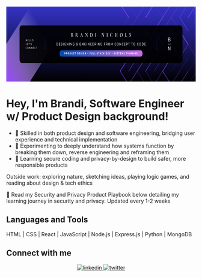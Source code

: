 <p align="center">
  <a target="_blank" href="https://brandin.netlify.app">
  <img height="200" width= "1000" alt="Brandi Nichols Software Engineer" src="Cover3.png">  
  </a>
</p>

# Hey, I'm Brandi, Software Engineer w/ Product Design background!

- 🧠 Skilled in both product design and software engineering, bridging user experience and technical implementation
- 🧪 Experimenting to deeply understand how systems function by breaking them down, reverse engineering and reframing them
- 🔐 Learning secure coding and privacy-by-design to build safer, more responsible products

Outside work: exploring nature, sketching ideas, playing logic games, and reading about design & tech ethics

📌 Read my Security and Privacy Product Playbook below detailing my learning journey in security and privacy. Updated every 1-2 weeks


## Languages and Tools

HTML | CSS | React | JavaScript | Node.js | Express.js | Python | MongoDB


## Connect with me  
<div align="center">
<a href="[https://www.linkedin.com/in/brandicnichols/](https://www.linkedin.com/in/brandi-nichols-dev/)" target="_blank">
<img src=https://img.shields.io/badge/linkedin-%231E77B5.svg?&style=for-the-badge&logo=linkedin&logoColor=white alt=linkedin style="margin-bottom: 5px;" />
</a>
<a href="https://x.com/111_Brandi" target="_blank">
<img src=https://img.shields.io/badge/twitter-%2300acee.svg?&style=for-the-badge&logo=twitter&logoColor=white alt=twitter style="margin-bottom: 5px;" />
</a>
<div>

<!--
**branic18/branic18** is a ✨ _special_ ✨ repository because its `README.md` (this file) appears on your GitHub profile.

Here are some ideas to get you started:

- 🔭 I’m currently working on ...
- 🌱 I’m currently learning ...
- 👯 I’m looking to collaborate on ...
- 🤔 I’m looking for help with ...
- 💬 Ask me about ...
- 📫 How to reach me: ...
- 😄 Pronouns: ...
- ⚡ Fun fact: ...
-->
